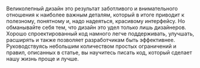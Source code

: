 Великолепный дизайн это результат заботливого и внимательного
отношения к наиболее важным деталям, который в итоге приводит к
полезному, понятному и, надо надеяться, красивому интерфейсу. Но
обманывайте себя тем, что дизайн это удел только лишь дизайнеров.
Хорошо спроектированный код намного легче поддерживать, улучшать,
расширять и также позволяет разработчикам быть эффективнее.
Руководствуясь небольшим количеством простых ограничений и правил,
описанных в статье, вы научитесь писать код, который сделает нашу
жизнь проще и лучше.
